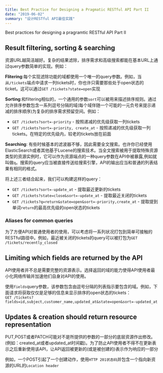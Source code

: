 ```yaml
---
title: Best Practice for Designing a Pragmatic RESTful API Part II 
date: "2019-06-02"
summary: "设计RESTful API最佳实践"   
---
```

Best practices for designing a pragramtic RESTful API Part II  

## Result filtering, sorting & searching
资源URL越简洁越好。复杂的结果滤除，排序需求和高级搜索都能在基本URL上通过query参数简单的实现。例如：  

**Flitering**:每个实现滤除功能的域都使用一个唯一的query参数。例如，当从`/tickets`端点中请求一列tickets时，你也许只需要那些处于open状态的ticket。这可以通过`GET /tickets?state=open`实现  

**Sorting**:和filtering相似的，一个通用的参数`sort`可以被用来描述排序规则。通过允许排序参数包含一系列逗号分隔的域(每个域伴随一个可能的一元负号来提示递减的排序顺序)为复杂的排序需求预留空间。例如：  
* `GET /tickets?sort=-priority` - 按照递减的优先级获取一列tickets  
* `GET /tickets?sort=-priority, create_at` - 按照递减的优先级获取一列tickets。在特定的优先级内，较老的tickets放在前面  

**Searching**: 有些时候基本的滤波器不够，因此需要全文搜索。也许你已经使用ElasticSearch或者其他基于Lucene的搜索技术。当全文搜索被用于提取特殊资源类型的资源实例时，它可以作为资源端点的一种query参数在API中被暴露,例如就叫做`q`。搜索的query应当被直接传送给搜索引擎，API的输出应当和普通的列表结果有相同的格式。  

将上述三者结合起来，我们可以构建这样的query：  
* `GET /tickets?sort=-update_at` - 提取最近更新的tickets  
* `GET /tickets?state=close&sort=-update_at` - 提取最近关闭的tickets  
* `GET /tickets?q=return&state=open&sort=-priority,create_at` - 提取提到单词`return`的最高优先级的open状态的tickets  

### Aliases for common queries
为了方便API对普通使用者的使用，可以考虑将一系列状况打包到简单可接触的RESTful路径中。例如，最近被关闭的tickets的query可以被打包为`GET /tickets/recently_closed`  

## Limiting which fields are returned by the API
API使用者并不总是需要完整的资源表示。选择返回的域的能力使得API使用者最小化网络传输并加速他们自身对API的使用。  

使用`fields`query参数，该参数包含由逗号分隔的列表指示要包含的域。例如，下面请求将获取仅仅是足够的信息来显示排序的open状态的tickets：  
`GET /tickets?fields=id,subject,customer_name,updated_at&state=open&sort=-updated_at`  

## Updates & creation should return resource representation
PUT,POST或者PATCH可能对不是所提供的参数的一部分的底层资源作出修改。(例如：created\_at或者updated\_at时间戳)。为了防止API使用者不得不在更新表示之后重新使用该API，让API返回被更新的(或是被创建的)表示作为响应的一部分  

例如，一个POST引起了一个创建动作，使用`HTTP 201状态码`并包含一个指向新资源的URL的`Location header`  
